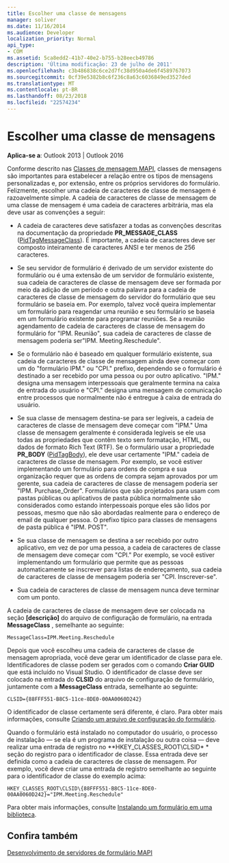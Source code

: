 ```yaml
---
title: Escolher uma classe de mensagens
manager: soliver
ms.date: 11/16/2014
ms.audience: Developer
localization_priority: Normal
api_type:
- COM
ms.assetid: 5ca8edd2-41b7-40e2-b755-b28eecb49786
description: 'Última modificação: 23 de julho de 2011'
ms.openlocfilehash: c3b486838c6ce2d7fc38d950a4de6f4589767073
ms.sourcegitcommit: 0cf39e5382b8c6f236c8a63c6036849ed3527ded
ms.translationtype: MT
ms.contentlocale: pt-BR
ms.lasthandoff: 08/23/2018
ms.locfileid: "22574234"
---
```

# <a name="choosing-a-message-class"></a>Escolher uma classe de mensagens

  
  
**Aplica-se a**: Outlook 2013 | Outlook 2016 
  
Conforme descrito nas [Classes de mensagem MAPI](mapi-message-classes.md), classes de mensagens são importantes para estabelecer a relação entre os tipos de mensagens personalizadas e, por extensão, entre os próprios servidores do formulário. Felizmente, escolher uma cadeia de caracteres de classe de mensagem é razoavelmente simple. A cadeia de caracteres de classe de mensagem de uma classe de mensagem é uma cadeia de caracteres arbitrária, mas ela deve usar as convenções a seguir:
  
- A cadeia de caracteres deve satisfazer a todas as convenções descritas na documentação da propriedade **PR_MESSAGE_CLASS** ([PidTagMessageClass](pidtagmessageclass-canonical-property.md)). É importante, a cadeia de caracteres deve ser composto inteiramente de caracteres ANSI e ter menos de 256 caracteres.
    
- Se seu servidor de formulário é derivado de um servidor existente do formulário ou é uma extensão de um servidor de formulário existente, sua cadeia de caracteres de classe de mensagem deve ser formada por meio da adição de um período e outra palavra para a cadeia de caracteres de classe de mensagem do servidor do formulário que seu formulário se baseia em. Por exemplo, talvez você queira implementar um formulário para reagendar uma reunião e seu formulário se baseia em um formulário existente para programar reuniões. Se a reunião agendamento de cadeia de caracteres de classe de mensagem do formulário for "IPM. Reunião", sua cadeia de caracteres de classe de mensagem poderia ser"IPM. Meeting.Reschedule".
    
- Se o formulário não é baseado em qualquer formulário existente, sua cadeia de caracteres de classe de mensagem ainda deve começar com um do "formulário IPM." ou "CPI." prefixo, dependendo se o formulário é destinado a ser recebido por uma pessoa ou por outro aplicativo. "IPM." designa uma mensagem interpessoais que geralmente termina na caixa de entrada do usuário e "CPI." designa uma mensagem de comunicação entre processos que normalmente não é entregue à caixa de entrada do usuário.
    
- Se sua classe de mensagem destina-se para ser legíveis, a cadeia de caracteres de classe de mensagem deve começar com "IPM." Uma classe de mensagem geralmente é considerada legíveis se ele usa todas as propriedades que contêm texto sem formatação, HTML, ou dados de formato Rich Text (RTF). Se o formulário usar a propriedade **PR_BODY** ([PidTagBody](pidtagbody-canonical-property.md)), ele deve usar certamente "IPM." cadeia de caracteres de classe de mensagem. Por exemplo, se você estiver implementando um formulário para ordens de compra e sua organização requer que as ordens de compra sejam aprovados por um gerente, sua cadeia de caracteres de classe de mensagem poderia ser "IPM. Purchase_Order". Formulários que são projetados para usam com pastas públicas ou aplicativos de pasta pública normalmente são considerados como estando interpessoais porque eles são lidos por pessoas, mesmo que não são abordadas realmente para o endereço de email de qualquer pessoa. O prefixo típico para classes de mensagens de pasta pública é "IPM. POST". 
    
- Se sua classe de mensagem se destina a ser recebido por outro aplicativo, em vez de por uma pessoa, a cadeia de caracteres de classe de mensagem deve começar com "CPI." Por exemplo, se você estiver implementando um formulário que permite que as pessoas automaticamente se inscrever para listas de endereçamento, sua cadeia de caracteres de classe de mensagem poderia ser "CPI. Inscrever-se".
    
- Sua cadeia de caracteres de classe de mensagem nunca deve terminar com um ponto.
    
A cadeia de caracteres de classe de mensagem deve ser colocada na seção **[descrição]** do arquivo de configuração de formulário, na entrada **MessageClass** , semelhante ao seguinte: 
  
 `MessageClass=IPM.Meeting.Reschedule`
  
Depois que você escolheu uma cadeia de caracteres de classe de mensagem apropriada, você deve gerar um identificador de classe para ele. Identificadores de classe podem ser gerados com o comando **Criar GUID** que está incluído no Visual Studio. O identificador de classe deve ser colocado na entrada do **CLSID** do arquivo de configuração de formulário, juntamente com a **MessageClass** entrada, semelhante ao seguinte: 
  
 `CLSID={88FFF551-B8C5-11ce-8DE0-00AA0060D242}`
  
O identificador de classe certamente será diferente, é claro. Para obter mais informações, consulte [Criando um arquivo de configuração do formulário](creating-a-form-configuration-file.md).
  
Quando o formulário está instalado no computador do usuário, o processo de instalação — se ela é um programa de instalação ou outra coisa — deve realizar uma entrada de registro no **HKEY_CLASSES_ROOT\CLSID\* * seção do registro para o identificador de classe. Essa entrada deve ser definida como a cadeia de caracteres de classe de mensagem. Por exemplo, você deve criar uma entrada de registro semelhante ao seguinte para o identificador de classe do exemplo acima: 
  
 `HKEY_CLASSES_ROOT\CLSID\{88FFF551-B8C5-11ce-8DE0-00AA0060D242}="IPM.Meeting.Reschedule"`
  
Para obter mais informações, consulte [Instalando um formulário em uma biblioteca](installing-a-form-into-a-library.md).
  
## <a name="see-also"></a>Confira também



[Desenvolvimento de servidores de formulário MAPI](developing-mapi-form-servers.md)

